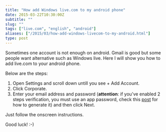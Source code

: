 ```yaml
---
title: "How add Windows live.com to my android phone"
date: 2015-03-22T10:30:00Z
subtitle: ""
slug: ""
tags: ["live.com", "english", "android"]
aliases: ["/2015/03/how-add-windows-livecom-to-my-android.html"]
type: post
---
```


Sometimes one account is not enough on android. Gmail is good but some people want alternative such as Windows live. Here I will show you how to add live.com to your android phone.

Below are the steps:

1. Open Settings and scroll down untill you see + Add Account.
2. Click Corporate.
3. Enter your email address and password (<b>attention</b>: if you've enabled 2 steps verification, you must use an app password, check this <a href="http://www.ciptohadi.web.id/2015/03/create-windows-livecom-app-password.html">post</a> for how to generate it) and then click Next.

Just follow the onscreen instructions.

Good luck! :-)
